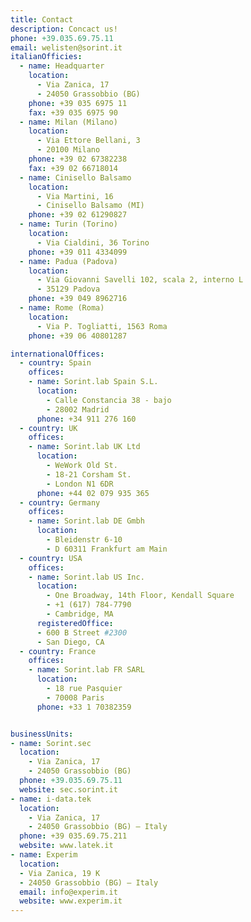 ```yaml
---
title: Contact
description: Concact us!
phone: +39.035.69.75.11
email: welisten@sorint.it
italianOfficies:
  - name: Headquarter
    location:
      - Via Zanica, 17
      - 24050 Grassobbio (BG)
    phone: +39 035 6975 11
    fax: +39 035 6975 90
  - name: Milan (Milano)
    location:
      - Via Ettore Bellani, 3
      - 20100 Milano
    phone: +39 02 67382238
    fax: +39 02 66718014
  - name: Cinisello Balsamo
    location:
      - Via Martini, 16
      - Cinisello Balsamo (MI)
    phone: +39 02 61290827
  - name: Turin (Torino)
    location:
      - Via Cialdini, 36 Torino
    phone: +39 011 4334099
  - name: Padua (Padova)
    location:
      - Via Giovanni Savelli 102, scala 2, interno L
      - 35129 Padova
    phone: +39 049 8962716
  - name: Rome (Roma)
    location:
      - Via P. Togliatti, 1563 Roma
    phone: +39 06 40801287

internationalOffices:
  - country: Spain
    offices:
    - name: Sorint.lab Spain S.L.
      location:
        - Calle Constancia 38 - bajo
        - 28002 Madrid
      phone: +34 911 276 160
  - country: UK
    offices:
    - name: Sorint.lab UK Ltd
      location:
        - WeWork Old St.
        - 18-21 Corsham St.
        - London N1 6DR
      phone: +44 02 079 935 365
  - country: Germany
    offices:
    - name: Sorint.lab DE Gmbh
      location:
        - Bleidenstr 6-10
        - D 60311 Frankfurt am Main
  - country: USA
    offices:
    - name: Sorint.lab US Inc.
      location:
        - One Broadway, 14th Floor, Kendall Square
        - +1 (617) 784-7790
        - Cambridge, MA
      registeredOffice:
      - 600 B Street #2300
      - San Diego, CA
  - country: France
    offices:
    - name: Sorint.lab FR SARL
      location:
        - 18 rue Pasquier
        - 70008 Paris
      phone: +33 1 70382359


businessUnits:
- name: Sorint.sec
  location:
    - Via Zanica, 17
    - 24050 Grassobbio (BG)
  phone: +39.035.69.75.11
  website: sec.sorint.it
- name: i-data.tek
  location:
    - Via Zanica, 17
    - 24050 Grassobbio (BG) – Italy
  phone: +39 035.69.75.211
  website: www.latek.it
- name: Experim
  location:
  - Via Zanica, 19 K
  - 24050 Grassobbio (BG) – Italy
  email: info@experim.it
  website: www.experim.it
---
```

